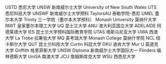 USTD 悉尼大学
UNSW 新南威尔士大学 University of New South Wales
UTS 悉尼科技大学
UNSWF 新南威尔士大学预科
TaylorsAU 泰勒学院-悉尼
UMEL 墨尔本大学
Trinity 三一学院（墨尔本大学预科）
Monash University 莫纳什大学
RMIT 皇家墨尔本理工大学
UQ 昆士兰大学
ANU 澳大利亚国立大学
ADELAIDE 阿德莱德大学
IES 昆士兰大学预科国际教育学院
UTAS 塔斯马尼亚大学
UWA 西澳大学
La Trobe 拉筹伯大学
MQ 麦考瑞大学
Monash College 莫纳什学院
NCL 纽卡斯尔大学
QUT 昆士兰科技大学
Curtin 科廷大学
DKU 迪肯大学
Mur U 莫道克大学
Griffith 格里菲斯大学
UNSW Diploma 新南威尔士大学国际大一
Flinders 福林德斯大学
UniSA 南澳大学
JCU 詹姆斯库克大学
WSU 西悉尼大学